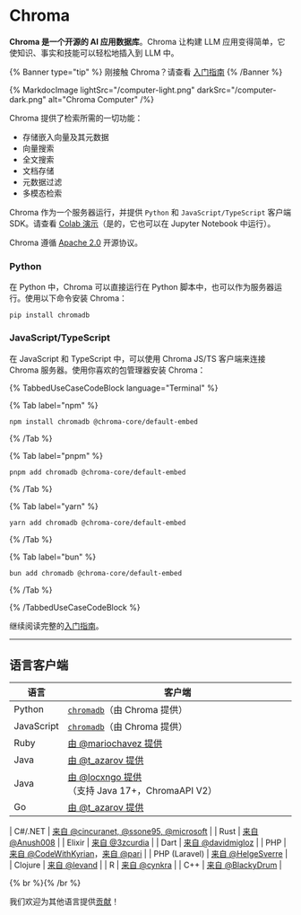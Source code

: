 # Chroma

**Chroma 是一个开源的 AI 应用数据库**。Chroma 让构建 LLM 应用变得简单，它使知识、事实和技能可以轻松地插入到 LLM 中。

{% Banner type="tip" %}
刚接触 Chroma？请查看 [入门指南](./getting-started)
{% /Banner %}

{% MarkdocImage lightSrc="/computer-light.png" darkSrc="/computer-dark.png" alt="Chroma Computer" /%}

Chroma 提供了检索所需的一切功能：

- 存储嵌入向量及其元数据
- 向量搜索
- 全文搜索
- 文档存储
- 元数据过滤
- 多模态检索

Chroma 作为一个服务器运行，并提供 `Python` 和 `JavaScript/TypeScript` 客户端 SDK。请查看 [Colab 演示](https://colab.research.google.com/drive/1QEzFyqnoFxq7LUGyP1vzR4iLt9PpCDXv?usp=sharing)（是的，它也可以在 Jupyter Notebook 中运行）。

Chroma 遵循 [Apache 2.0](https://github.com/chroma-core/chroma/blob/main/LICENSE) 开源协议。

### Python

在 Python 中，Chroma 可以直接运行在 Python 脚本中，也可以作为服务器运行。使用以下命令安装 Chroma：

```shell
pip install chromadb
```

### JavaScript/TypeScript

在 JavaScript 和 TypeScript 中，可以使用 Chroma JS/TS 客户端来连接 Chroma 服务器。使用你喜欢的包管理器安装 Chroma：

{% TabbedUseCaseCodeBlock language="Terminal" %}

{% Tab label="npm" %}
```terminal
npm install chromadb @chroma-core/default-embed
```
{% /Tab %}

{% Tab label="pnpm" %}
```terminal
pnpm add chromadb @chroma-core/default-embed
```
{% /Tab %}

{% Tab label="yarn" %}
```terminal
yarn add chromadb @chroma-core/default-embed
```
{% /Tab %}

{% Tab label="bun" %}
```terminal
bun add chromadb @chroma-core/default-embed
```
{% /Tab %}

{% /TabbedUseCaseCodeBlock %}

继续阅读完整的[入门指南](./getting-started)。

***

## 语言客户端

| 语言      | 客户端                                                                                                                      |
|-----------|-----------------------------------------------------------------------------------------------------------------------------|
| Python    | [`chromadb`](https://pypistats.org/packages/chromadb)（由 Chroma 提供）                                                      |
| JavaScript| [`chromadb`](https://www.npmjs.com/package/chromadb)（由 Chroma 提供）                                                       |
| Ruby      | [由 @mariochavez 提供](https://github.com/mariochavez/chroma)                                                                |
| Java      | [由 @t_azarov 提供](https://github.com/amikos-tech/chromadb-java-client)                                                     |
| Java      | [由 @locxngo 提供](https://github.com/locxngo/chroma-client)（支持 Java 17+，ChromaAPI V2）                                   |
| Go        | [由 @t_azarov 提供](https://github.com/amikos-tech/chroma-go)                                                                |

| C#/.NET       | [来自 @cincuranet, @ssone95, @microsoft](https://github.com/ssone95/ChromaDB.Client)                                        |
| Rust          | [来自 @Anush008](https://crates.io/crates/chromadb)                                                                         |
| Elixir        | [来自 @3zcurdia](https://hex.pm/packages/chroma/)                                                                           |
| Dart          | [来自 @davidmigloz](https://pub.dev/packages/chromadb)                                                                      |
| PHP           | [来自 @CodeWithKyrian](https://github.com/CodeWithKyrian/chromadb-php)，[来自 @pari](https://github.com/pari/phpMyChroma)   |
| PHP (Laravel) | [来自 @HelgeSverre](https://github.com/helgeSverre/chromadb)                                                                |
| Clojure       | [来自 @levand](https://github.com/levand/clojure-chroma-client)                                                             |
| R             | [来自 @cynkra](https://cynkra.github.io/rchroma/)                                                                           |
| C++           | [来自 @BlackyDrum](https://github.com/BlackyDrum/chromadb-cpp)                                                              |


{% br %}{% /br %}

我们欢迎为其他语言提供[贡献](./contributing)！